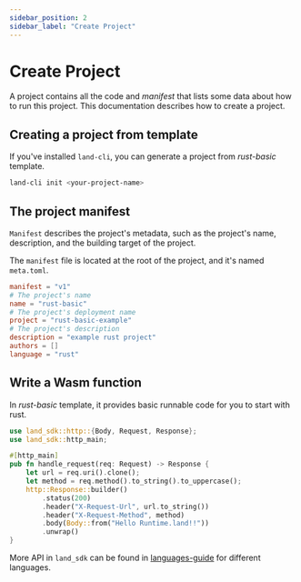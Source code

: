 ```yaml
---
sidebar_position: 2
sidebar_label: "Create Project"
---
```


# Create Project

A project contains all the code and *manifest* that lists some data about how to run this project. This documentation describes how to create a project.

## Creating a project from template

If you've installed `land-cli`, you can generate a project from *rust-basic* template.

```bash
land-cli init <your-project-name>
```

## The project manifest

`Manifest` describes the project's metadata, such as the project's name, description, and the building target of the project.

The `manifest` file is located at the root of the project, and it's named `meta.toml`.

```toml title=meta.toml
manifest = "v1"
# The project's name
name = "rust-basic"
# The project's deployment name
project = "rust-basic-example"
# The project's description
description = "example rust project"
authors = []
language = "rust"
```

## Write a Wasm function

In *rust-basic* template, it provides basic runnable code for you to start with rust.

```rust title=src/lib.rs
use land_sdk::http::{Body, Request, Response};
use land_sdk::http_main;

#[http_main]
pub fn handle_request(req: Request) -> Response {
    let url = req.uri().clone();
    let method = req.method().to_string().to_uppercase();
    http::Response::builder()
        .status(200)
        .header("X-Request-Url", url.to_string())
        .header("X-Request-Method", method)
        .body(Body::from("Hello Runtime.land!!"))
        .unwrap()
}
```

More API in `land_sdk` can be found in [languages-guide](/docs/category/languages-guide) for different languages.
